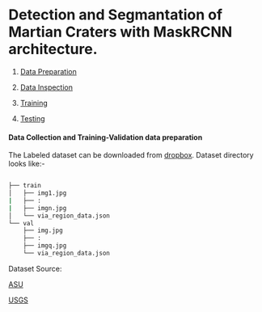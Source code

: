 # Detection and Segmantation of Martian Craters with MaskRCNN architecture.


1. [Data Preparation](https://github.com/mymultiverse/Mask_RCNN/edit/master/samples/crater#Data-Collection-and-Training-Validation-data-preparation)

2. [Data Inspection]()

3. [Training]()

4. [Testing]()

#### Data Collection and Training-Validation data preparation 
The Labeled dataset can be downloaded from [dropbox](https://www.dropbox.com/s/iffj9aijkmrnx84/crater.zip?dl=0).
Dataset directory looks like:-
```bash

├── train
│   ├── img1.jpg
|   ├── :
|   ├── imgn.jpg
│   └── via_region_data.json
└── val
    ├── img.jpg
    ├── :
    ├── imgq.jpg
    └── via_region_data.json
```

Dataset Source:

[ASU](https://jmars.mars.asu.edu/)

[USGS](https://webgis2.wr.usgs.gov/Mars_Global_GIS/)

